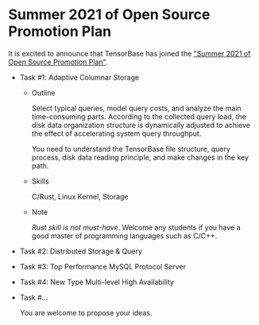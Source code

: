 # Summer 2021 of Open Source Promotion Plan

It is excited to announce that TensorBase has joined the ["Summer 2021 of Open Source Promotion Plan"]().

* Task #1: Adaptive Columnar Storage

  + Outline
  
    Select typical queries, model query costs, and analyze the main time-consuming parts. According to the collected query load, the disk data organization structure is dynamically adjusted to achieve the effect of accelerating system query throughput. 
  
    You need to understand the TensorBase file structure, query process, disk data reading principle, and make changes in the key path.
  
  + Skills

    C/Rust, Linux Kernel, Storage

  + Note

    *Rust skill is not must-have*. Welcome any students if you have a good master of programming languages such as C/C++.


* Task #2: Distributed Storage & Query

* Task #3: Top Performance MySQL Protocol Server

* Task #4: New Type Multi-level High Availability

* Task #...

  You are welcome to propose your ideas.
